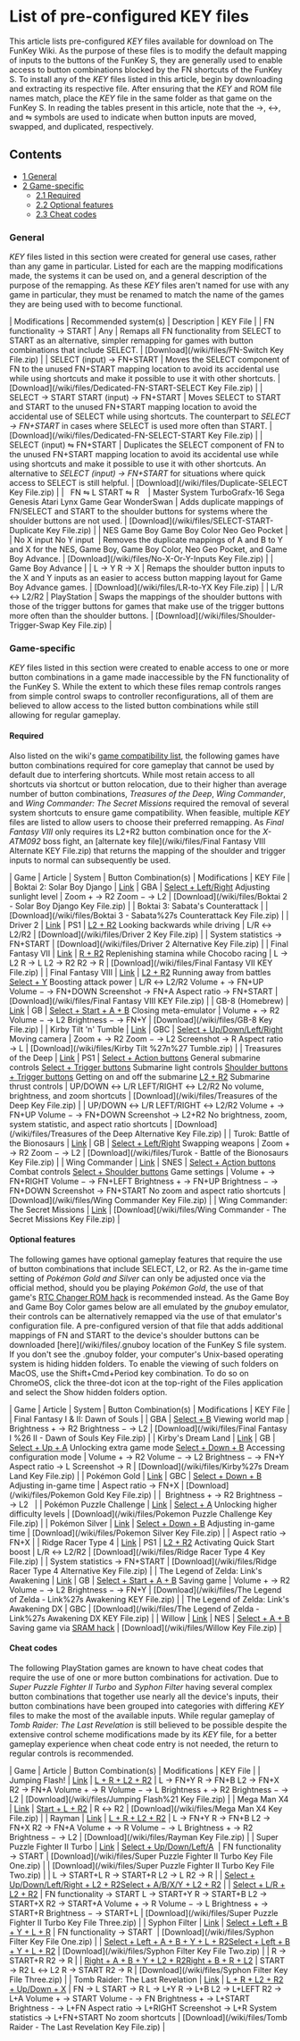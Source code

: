 # List of pre-configured KEY files


This article lists pre-configured _KEY_ files available for download on The FunKey Wiki. As the purpose of these files is to modify the default mapping of inputs to the buttons of the FunKey S, they are generally used to enable access to button combinations blocked by the FN shortcuts of the FunKey S. To install any of the _KEY_ files listed in this article, begin by downloading and extracting its respective file. After ensuring that the _KEY_ and ROM file names match, place the _KEY_ file in the same folder as that game on the FunKey S. In reading the tables present in this article, note that the →, ↔, and ⇋ symbols are used to indicate when button inputs are moved, swapped, and duplicated, respectively.

## Contents

* [1 General](#general)
* [2 Game-specific](#game-specific)
  - [2.1 Required](#required)
  - [2.2 Optional features](#optional-features)
  - [2.3 Cheat codes](#cheat-codes)

### General

_KEY_ files listed in this section were created for general use cases, rather than any game in particular. Listed for each are the mapping modifications made, the systems it can be used on, and a general description of the purpose of the remapping. As these _KEY_ files aren't named for use with any game in particular, they must be renamed to match the name of the games they are being used with to become functional.

| Modifications | Recommended system(s) | Description | KEY File |
| FN functionality → START | Any | Remaps all FN functionality from SELECT to START as an alternative, simpler remapping for games with button combinations that include SELECT. | [Download](/wiki/files/FN-Switch Key File.zip) |
| SELECT (input) → FN+START | Moves the SELECT component of FN to the unused FN+START mapping location to avoid its accidental use while using shortcuts and make it possible to use it with other shortcuts. | [Download](/wiki/files/Dedicated-FN-START-SELECT Key File.zip) |
| SELECT → START START (input) → FN+START | Moves SELECT to START and START to the unused FN+START mapping location to avoid the accidental use of SELECT while using shortcuts. The counterpart to _SELECT → FN+START_ in cases where SELECT is used more often than START. | [Download](/wiki/files/Dedicated-FN-SELECT-START Key File.zip) |
| SELECT (input) ⇋ FN+START | Duplicates the SELECT component of FN to the unused FN+START mapping location to avoid its accidental use while using shortcuts and make it possible to use it with other shortcuts. An alternative to _SELECT (input) → FN+START_ for situations where quick access to SELECT is still helpful. | [Download](/wiki/files/Duplicate-SELECT Key File.zip) |
|  ​ ​ ​FN ⇋ L START ⇋ R ​ ​ ​ | Master System TurboGrafx-16 Sega Genesis Atari Lynx Game Gear WonderSwan | Adds duplicate mappings of FN/SELECT and START to the shoulder buttons for systems where the shoulder buttons are not used. | [Download](/wiki/files/SELECT-START-Duplicate Key File.zip) |
| NES Game Boy Game Boy Color Neo Geo Pocket |
|  ​No X input No Y input ​ | Removes the duplicate mappings of A and B to Y and X for the NES, Game Boy, Game Boy Color, Neo Geo Pocket, and Game Boy Advance. | [Download](/wiki/files/No-X-Or-Y-Inputs Key File.zip) |
| Game Boy Advance |
| L → Y R → X | Remaps the shoulder button inputs to the X and Y inputs as an easier to access button mapping layout for Game Boy Advance games. | [Download](/wiki/files/LR-to-YX Key File.zip) |
| L/R ↔ L2/R2 | PlayStation | Swaps the mappings of the shoulder buttons with those of the trigger buttons for games that make use of the trigger buttons more often than the shoulder buttons. | [Download](/wiki/files/Shoulder-Trigger-Swap Key File.zip) |

### Game-specific

_KEY_ files listed in this section were created to enable access to one or more button combinations in a game made inaccessible by the FN functionality of the FunKey S. While the extent to which these files remap controls ranges from simple control swaps to controller reconfigurations, all of them are believed to allow access to the listed button combinations while still allowing for regular gameplay.

#### Required

Also listed on the wiki's [game compatibility list](/wiki/List_of_games_with_compatibility_issues.md#Games_that_require_adapted_controls "List of games with compatibility issues"), the following games have button combinations required for core gameplay that cannot be used by default due to interfering shortcuts. While most retain access to all shortcuts via shortcut or button relocation, due to their higher than average number of button combinations, _Treasures of the Deep_, _Wing Commander_, and _Wing Commander: The Secret Missions_ required the removal of several system shortcuts to ensure game compatibility. When feasible, multiple _KEY_ files are listed to allow users to choose their preferred remapping. As _Final Fantasy VIII_ only requires its L2+R2 button combination once for the _X-ATM092_ boss fight, an [alternate key file](/wiki/files/Final Fantasy VIII Alternate KEY File.zip) that returns the mapping of the shoulder and trigger inputs to normal can subsequently be used.

| Game | Article | System | Button Combination(s) | Modifications | KEY File |
| Boktai 2: Solar Boy Django | [Link](https://en.wikipedia.org/wiki/Boktai_2:_Solar_Boy_Django "w:Boktai 2: Solar Boy Django") | GBA | <u>Select + Left/Right</u> Adjusting sunlight level | Zoom + → R2 Zoom − → L2 | [Download](/wiki/files/Boktai 2 - Solar Boy Django Key File.zip) |
| Boktai 3: Sabata's Counterattack |  | [Download](/wiki/files/Boktai 3 - Sabata%27s Counterattack Key File.zip) |
| Driver 2 | [Link](https://en.wikipedia.org/wiki/Driver_2 "w:Driver 2") | PS1 | <u>L2 + R2</u> Looking backwards while driving | L/R ↔ L2/R2 | [Download](/wiki/files/Driver 2 Key File.zip) |
| System statistics → FN+START | [Download](/wiki/files/Driver 2 Alternative Key File.zip) |
| Final Fantasy VII | [Link](https://en.wikipedia.org/wiki/Final_Fantasy_VII "w:Final Fantasy VII") | <u>R + R2</u> Replenishing stamina while Chocobo racing | L → L2 R → L L2 → R2 R2 → R | [Download](/wiki/files/Final Fantasy VII KEY File.zip) |
| Final Fantasy VIII | [Link](https://en.wikipedia.org/wiki/Final_Fantasy_VIII "w:Final Fantasy VIII") | <u>L2 + R2</u> Running away from battles <u>Select + Y</u> Boosting attack power | L/R ↔ L2/R2 Volume + → FN+UP Volume − → FN+DOWN Screenshot → FN+A Aspect ratio → FN+START | [Download](/wiki/files/Final Fantasy VIII KEY File.zip) |
| GB-8 (Homebrew) | [Link](/wiki/List_of_emulatable_utilities#Emulation "List of emulatable utilities") | GB | <u>Select + Start + A + B</u> Closing meta-emulator | Volume + → R2 Volume − → L2 Brightness − → FN+Y | [Download](/wiki/files/GB-8 Key File.zip) |
| Kirby Tilt 'n' Tumble | [Link](https://en.wikipedia.org/wiki/Kirby_Tilt_%27n%27_Tumble "w:Kirby Tilt 'n' Tumble") | GBC | <u>Select + Up/Down/Left/Right</u> Moving camera | Zoom + → R2 Zoom − → L2 Screenshot → R Aspect ratio → L | [Download](/wiki/files/Kirby Tilt %27n%27 Tumble.zip) |
| Treasures of the Deep | [Link](https://en.wikipedia.org/wiki/Treasures_in_the_Deep "w:Treasures in the Deep") | PS1 | <u>Select + Action buttons</u> General submarine controls <u>Select + Trigger buttons</u> Submarine light controls <u>Shoulder buttons + Trigger buttons</u> Getting on and off the submarine <u>L2 + R2</u> Submarine thrust controls | UP/DOWN ↔ L/R LEFT/RIGHT ↔ L2/R2 No volume, brightness, and zoom shortcuts | [Download](/wiki/files/Treasures of the Deep Key File.zip) |
| UP/DOWN ↔ L/R LEFT/RIGHT ↔ L2/R2 Volume + → FN+UP Volume − → FN+DOWN Screenshot → L2+R2 No brightness, zoom, system statistic, and aspect ratio shortcuts | [Download](/wiki/files/Treasures of the Deep Alternative Key File.zip) |
| Turok: Battle of the Bionosaurs | [Link](https://en.wikipedia.org/wiki/Turok:_Battle_of_the_Bionosaurs "w:Turok: Battle of the Bionosaurs") | GB | <u>Select + Left/Right</u> Swapping weapons | Zoom + → R2 Zoom − → L2 | [Download](/wiki/files/Turok - Battle of the Bionosaurs Key File.zip) |
| Wing Commander | [Link](https://en.wikipedia.org/wiki/Wing_Commander_(video_game) "w:Wing Commander (video game)") | SNES | <u>Select + Action buttons</u> Combat controls <u>Select + Shoulder buttons</u> Game settings | Volume + → FN+RIGHT Volume − → FN+LEFT Brightness + → FN+UP Brightness − → FN+DOWN Screenshot → FN+START No zoom and aspect ratio shortcuts | [Download](/wiki/files/Wing Commander Key File.zip) |
| Wing Commander: The Secret Missions | [Link](https://en.wikipedia.org/wiki/Wing_Commander_(franchise)#The_Secret_Missions "w:Wing Commander (franchise)") | [Download](/wiki/files/Wing Commander - The Secret Missions Key File.zip) |

#### Optional features

The following games have optional gameplay features that require the use of button combinations that include SELECT, L2, or R2. As the in-game time setting of _Pokémon Gold and Silver_ can only be adjusted once via the official method, should you be playing _Pokémon Gold_, the use of that game's [RTC Changer ROM hack](/wiki/List_of_recommended_ROM_hacks#Improvement_hacks "List of recommended ROM hacks") is recommended instead. As the Game Boy and Game Boy Color games below are all emulated by the _gnuboy_ emulator, their controls can be alternatively remapped via the use of that emulator's configuration file. A pre-configured version of that file that adds additional mappings of FN and START to the device's shoulder buttons can be downloaded [here](/wiki/files/.gnuboy  location of the FunKey S file system. If you don't see the  .gnuboy  folder, your computer's Unix-based operating system is hiding hidden folders. To enable the viewing of such folders on MacOS, use the  Shift+Cmd+Period  key combination. To do so on ChromeOS, click the three-dot icon at the top-right of the  Files  application and select the  Show hidden folders  option.

| Game | Article | System | Button Combination(s) | Modifications | KEY File |
| Final Fantasy I & II: Dawn of Souls |  | GBA | <u>Select + B</u> Viewing world map | Brightness + → R2 Brightness − → L2 | [Download](/wiki/files/Final Fantasy I %26 II - Dawn of Souls Key File.zip) |
| Kirby's Dream Land | [Link](https://en.wikipedia.org/wiki/Kirby%27s_Dream_Land "w:Kirby's Dream Land") | GB | <u>Select + Up + A</u> Unlocking extra game mode <u>Select + Down + B</u> Accessing configuration mode | Volume + → R2 Volume − → L2 Brightness − → FN+Y Aspect ratio → L Screenshot → R | [Download](/wiki/files/Kirby%27s Dream Land Key File.zip) |
| Pokémon Gold | [Link](https://en.wikipedia.org/wiki/Pok%C3%A9mon_Gold_and_Silver "w:Pokémon Gold and Silver") | GBC | <u>Select + Down + B</u> Adjusting in-game time | Aspect ratio → FN+X | [Download](/wiki/files/Pokemon Gold Key File.zip) |
|  ​ ​Brightness + → R2 Brightness − → L2 ​ ​ |
| Pokémon Puzzle Challenge | [Link](https://en.wikipedia.org/wiki/Pok%C3%A9mon_Puzzle_Challenge "w:Pokémon Puzzle Challenge") | <u>Select + A</u> Unlocking higher difficulty levels | [Download](/wiki/files/Pokemon Puzzle Challenge Key File.zip) |
| Pokémon Silver | [Link](https://en.wikipedia.org/wiki/Pok%C3%A9mon_Gold_and_Silver "w:Pokémon Gold and Silver") | <u>Select + Down + B</u> Adjusting in-game time | [Download](/wiki/files/Pokemon Silver Key File.zip) |
| Aspect ratio → FN+X |
| Ridge Racer Type 4 | [Link](https://en.wikipedia.org/wiki/R4:_Ridge_Racer_Type_4 "w:R4: Ridge Racer Type 4") | PS1 | <u>L2 + R2</u> Activating Quick Start boost | L/R ↔ L2/R2 | [Download](/wiki/files/Ridge Racer Type 4 Key File.zip) |
| System statistics → FN+START | [Download](/wiki/files/Ridge Racer Type 4 Alternative Key File.zip) |
| The Legend of Zelda: Link's Awakening | [Link](https://en.wikipedia.org/wiki/The_Legend_of_Zelda:_Link%27s_Awakening "w:The Legend of Zelda: Link's Awakening") | GB | <u>Select + Start + A + B</u> Saving game | Volume + → R2 Volume − → L2 Brightness − → FN+Y | [Download](/wiki/files/The Legend of Zelda - Link%27s Awakening KEY File.zip) |
| The Legend of Zelda: Link's Awakening DX | GBC | [Download](/wiki/files/The Legend of Zelda - Link%27s Awakening DX KEY File.zip) |
| Willow | [Link](https://en.wikipedia.org/wiki/Willow_(Capcom_arcade_game) "w:Willow (Capcom arcade game)") | NES | <u>Select + A + B</u> Saving game via [SRAM hack](/wiki/List_of_recommended_ROM_hacks#SRAM_hacks "List of recommended ROM hacks") | [Download](/wiki/files/Willow Key File.zip) |

#### Cheat codes

The following PlayStation games are known to have cheat codes that require the use of one or more button combinations for activation. Due to _Super Puzzle Fighter II Turbo_ and _Syphon Filter_ having several complex button combinations that together use nearly all the device's inputs, their button combinations have been grouped into categories with differing _KEY_ files to make the most of the available inputs. While regular gameplay of _Tomb Raider: The Last Revelation_ is still believed to be possible despite the extensive control scheme modifications made by its _KEY_ file, for a better gameplay experience when cheat code entry is not needed, the return to regular controls is recommended.

| Game | Article | Button Combination(s) | Modifications | KEY File |
| Jumping Flash! | [Link](https://en.wikipedia.org/wiki/Jumping_Flash! "w:Jumping Flash!") | <u>L + R + L2 + R2</u> | L → FN+Y R → FN+B L2 → FN+X R2 → FN+A Volume + → R Volume − → L Brightness + → R2 Brightness − → L2 | [Download](/wiki/files/Jumping Flash%21 Key File.zip) |
| Mega Man X4 | [Link](https://en.wikipedia.org/wiki/Mega_Man_X4 "w:Mega Man X4") | <u>Start + L + R2</u> | R ↔ R2 | [Download](/wiki/files/Mega Man X4 Key File.zip) |
| Rayman | [Link](https://en.wikipedia.org/wiki/Rayman_(video_game) "w:Rayman (video game)") | <u>L + R + L2 + R2</u> | L → FN+Y R → FN+B L2 → FN+X R2 → FN+A Volume + → R Volume − → L Brightness + → R2 Brightness − → L2 | [Download](/wiki/files/Rayman Key File.zip) |
| Super Puzzle Fighter II Turbo | [Link](https://en.wikipedia.org/wiki/Super_Puzzle_Fighter_II_Turbo "w:Super Puzzle Fighter II Turbo") |  ​<u>Select + Up/Down/Left/A</u> ​ | FN functionality → START | [Download](/wiki/files/Super Puzzle Fighter II Turbo Key File One.zip) |
| [Download](/wiki/files/Super Puzzle Fighter II Turbo Key File Two.zip) |
| L → START+L R → START+R L2 → L R2 → R |
| <u>Select + Up/Down/Left/Right + L2 + R2</u><u>Select + A/B/X/Y + L2 + R2</u> |
| <u>Select + L/R + L2 + R2</u> | FN functionality → START L → START+Y R → START+B L2 → START+X R2 → START+A Volume + → R Volume − → L Brightness + → START+R Brightness − → START+L | [Download](/wiki/files/Super Puzzle Fighter II Turbo Key File Three.zip) |
| Syphon Filter | [Link](https://en.wikipedia.org/wiki/Syphon_Filter "w:Syphon Filter") | <u>Select + Left + B + Y + L + R</u> |  ​FN functionality → START ​ | [Download](/wiki/files/Syphon Filter Key File One.zip) |
| <u>Select + Left + A + B + Y + L + R2Select + Left + B + Y + L + R2</u> | [Download](/wiki/files/Syphon Filter Key File Two.zip) |
| R → START+R R2 → R |
| <u>Right + A + B + Y + L2 + R2Right + B + R + L2</u> | START → R2 L ↔ L2 R → START R2 → R | [Download](/wiki/files/Syphon Filter Key File Three.zip) |
| Tomb Raider: The Last Revelation | [Link](https://en.wikipedia.org/wiki/Tomb_Raider:_The_Last_Revelation "w:Tomb Raider: The Last Revelation") | <u>L + R + L2 + R2 + Up/Down + X</u> | FN → L START → R L → L+Y R → L+B L2 → L+LEFT R2 → L+A Volume + → START Volume - → FN Brightness + → L+START Brightness - → L+FN Aspect ratio → L+RIGHT Screenshot → L+R System statistics → L+FN+START No zoom shortcuts | [Download](/wiki/files/Tomb Raider - The Last Revelation Key File.zip) |

